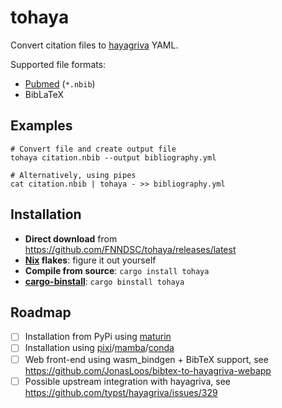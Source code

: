 # tohaya

Convert citation files to [hayagriva](https://github.com/typst/hayagriva) YAML.

Supported file formats:

- [Pubmed](https://pubmed.ncbi.nlm.nih.gov/help/#pubmed-format) (`*.nbib`)
- BibLaTeX

## Examples

```shell
# Convert file and create output file
tohaya citation.nbib --output bibliography.yml

# Alternatively, using pipes
cat citation.nbib | tohaya - >> bibliography.yml
```

## Installation

- **Direct download** from https://github.com/FNNDSC/tohaya/releases/latest
- **[Nix](https://nixos.org/) flakes**: figure it out yourself
- **Compile from source**: `cargo install tohaya`
- [**cargo-binstall**](https://github.com/cargo-bins/cargo-binstall): `cargo binstall tohaya`

## Roadmap

- [ ] Installation from PyPi using [maturin](https://github.com/PyO3/maturin)
- [ ] Installation using [pixi](https://pixi.sh/)/[mamba](https://mamba.readthedocs.io)/[conda](https://conda.io)
- [ ] Web front-end using wasm_bindgen + BibTeX support, see https://github.com/JonasLoos/bibtex-to-hayagriva-webapp
- [ ] Possible upstream integration with hayagriva, see https://github.com/typst/hayagriva/issues/329
